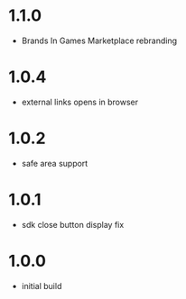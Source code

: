 # 1.1.0
- Brands In Games Marketplace rebranding

# 1.0.4
- external links opens in browser

# 1.0.2
- safe area support

# 1.0.1
- sdk close button display fix

# 1.0.0
- initial build